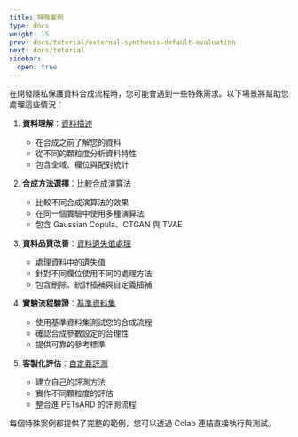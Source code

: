 ```yaml
---
title: 特殊案例
type: docs
weight: 15
prev: docs/tutorial/external-synthesis-default-evaluation
next: docs/tutorial
sidebar:
  open: true
---
```


在開發隱私保護資料合成流程時，您可能會遇到一些特殊需求。以下場景將幫助您處理這些情況：

1. **資料理解**：[資料描述](docs/tutorial/special-cases/data-description)
   - 在合成之前了解您的資料
   - 從不同的顆粒度分析資料特性
   - 包含全域、欄位與配對統計

2. **合成方法選擇**：[比較合成演算法](docs/tutorial/special-cases/comparing-synthesizers)
   - 比較不同合成演算法的效果
   - 在同一個實驗中使用多種演算法
   - 包含 Gaussian Copula、CTGAN 與 TVAE

3. **資料品質改善**：[資料遺失值處理](docs/tutorial/special-cases/handling-missing-values)
   - 處理資料中的遺失值
   - 針對不同欄位使用不同的處理方法
   - 包含刪除、統計插補與自定義插補

4. **實驗流程驗證**：[基準資料集](docs/tutorial/special-cases/benchmark-datasets)
   - 使用基準資料集測試您的合成流程
   - 確認合成參數設定的合理性
   - 提供可靠的參考標準

5. **客製化評估**：[自定義評測](docs/tutorial/special-cases/custom-evaluation)
   - 建立自己的評測方法
   - 實作不同顆粒度的評估
   - 整合進 PETsARD 的評測流程

每個特殊案例都提供了完整的範例，您可以透過 Colab 連結直接執行與測試。